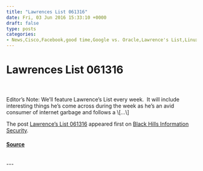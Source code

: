 ```yaml
---
title: "Lawrences List 061316"
date: Fri, 03 Jun 2016 15:33:10 +0000
draft: false
type: posts
categories: 
- News,Cisco,Facebook,good time,Google vs. Oracle,Lawrence's List,Linux,Tor
---
```

# Lawrences List 061316

<br/>

<br/>
Editor’s Note: We’ll feature Lawrence’s List every week.  It will include interesting things he’s come across during the week as he’s an avid consumer of internet garbage and follows a \[…\]

The post [Lawrence’s List 061316](https://www.blackhillsinfosec.com/lawrences-list-061316/) appeared first on [Black Hills Information Security](https://www.blackhillsinfosec.com).

#### [Source](https://www.blackhillsinfosec.com/lawrences-list-061316/)

<br/>
---
